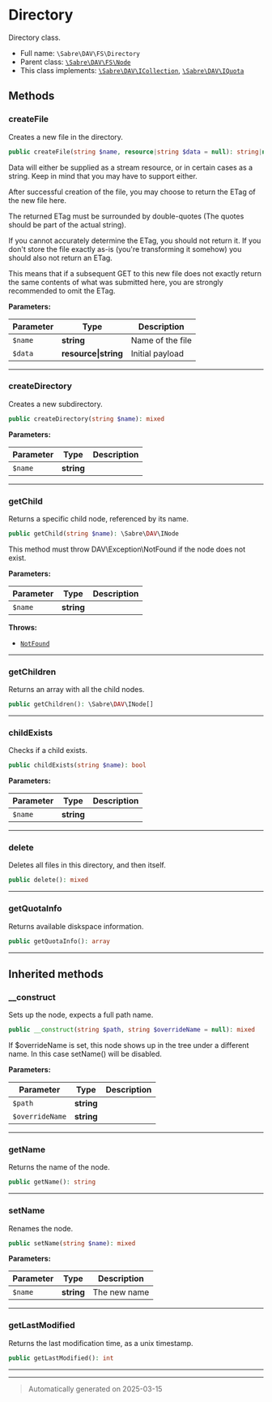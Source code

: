 
# Directory

Directory class.



* Full name: `\Sabre\DAV\FS\Directory`
* Parent class: [`\Sabre\DAV\FS\Node`](./Node.md)
* This class implements:
[`\Sabre\DAV\ICollection`](../ICollection.md), [`\Sabre\DAV\IQuota`](../IQuota.md)




## Methods


### createFile

Creates a new file in the directory.

```php
public createFile(string $name, resource|string $data = null): string|null
```

Data will either be supplied as a stream resource, or in certain cases
as a string. Keep in mind that you may have to support either.

After successful creation of the file, you may choose to return the ETag
of the new file here.

The returned ETag must be surrounded by double-quotes (The quotes should
be part of the actual string).

If you cannot accurately determine the ETag, you should not return it.
If you don't store the file exactly as-is (you're transforming it
somehow) you should also not return an ETag.

This means that if a subsequent GET to this new file does not exactly
return the same contents of what was submitted here, you are strongly
recommended to omit the ETag.






**Parameters:**

| Parameter | Type | Description |
|-----------|------|-------------|
| `$name` | **string** | Name of the file |
| `$data` | **resource&#124;string** | Initial payload |





***

### createDirectory

Creates a new subdirectory.

```php
public createDirectory(string $name): mixed
```








**Parameters:**

| Parameter | Type | Description |
|-----------|------|-------------|
| `$name` | **string** |  |





***

### getChild

Returns a specific child node, referenced by its name.

```php
public getChild(string $name): \Sabre\DAV\INode
```

This method must throw DAV\Exception\NotFound if the node does not
exist.






**Parameters:**

| Parameter | Type | Description |
|-----------|------|-------------|
| `$name` | **string** |  |




**Throws:**

- [`NotFound`](../Exception/NotFound.md)



***

### getChildren

Returns an array with all the child nodes.

```php
public getChildren(): \Sabre\DAV\INode[]
```












***

### childExists

Checks if a child exists.

```php
public childExists(string $name): bool
```








**Parameters:**

| Parameter | Type | Description |
|-----------|------|-------------|
| `$name` | **string** |  |





***

### delete

Deletes all files in this directory, and then itself.

```php
public delete(): mixed
```












***

### getQuotaInfo

Returns available diskspace information.

```php
public getQuotaInfo(): array
```












***


## Inherited methods


### __construct

Sets up the node, expects a full path name.

```php
public __construct(string $path, string $overrideName = null): mixed
```

If $overrideName is set, this node shows up in the tree under a
different name. In this case setName() will be disabled.






**Parameters:**

| Parameter | Type | Description |
|-----------|------|-------------|
| `$path` | **string** |  |
| `$overrideName` | **string** |  |





***

### getName

Returns the name of the node.

```php
public getName(): string
```












***

### setName

Renames the node.

```php
public setName(string $name): mixed
```








**Parameters:**

| Parameter | Type | Description |
|-----------|------|-------------|
| `$name` | **string** | The new name |





***

### getLastModified

Returns the last modification time, as a unix timestamp.

```php
public getLastModified(): int
```












***


***
> Automatically generated on 2025-03-15
